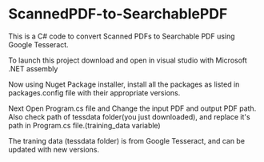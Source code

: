 # ScannedPDF-to-SearchablePDF

This is a C# code to convert Scanned PDFs to Searchable PDF using Google Tesseract.

To launch this project download and open in visual studio with Microsoft .NET assembly

Now using Nuget Package installer, install all the packages as listed in packages.config file with their appropriate versions.

Next Open Program.cs file and Change the input PDF and output PDF path.
Also check path of tessdata folder(you just downloaded), and replace it's path in Program.cs file.(training_data variable)

The traning data (tessdata folder) is from Google Tesseract, and can be updated with new versions.
